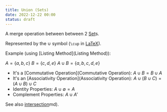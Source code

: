 ```yaml
---
title: Union (Sets)
date: 2022-12-22 00:00
status: draft
---
```


A merge operation between between 2 [Set](permanent/set.md)s.

Represented by the $\cup$ symbol (`\cup` in [LaTeX](LaTeX.md)).

Example (using [Listing Method](Listing Method)):

$A = \{a, b, c\}$
$B = \{c, d, e\}$
$A \cup B = \{a, b, c, d, e\}$

* It's a [Commutative Operation](Commutative Operation): $A \cup B = B \cup A$
* It's an [Associativity Operation](Associativity Operation): $A \cup (B \cup C) = (A \cup B) \cup C$
* Identity Properties: $A \cup \emptyset = A$
* Complement Properties: $A \cup A'$

See also [intersection](intersection.md)md).
